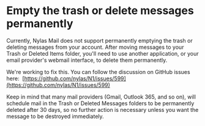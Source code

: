 # Empty the trash or delete messages permanently

Currently, Nylas Mail does not support permanently emptying the trash or deleting messages from your account. After moving messages to your Trash or Deleted Items folder, you'll need to use another application, or your email provider's webmail interface, to delete them permanently.

We're working to fix this. You can follow the discussion on GitHub issues here: 
[https://github.com/nylas/N1/issues/599](https://github.com/nylas/N1/issues/599)

Keep in mind that many mail providers (Gmail, Outlook 365, and so on), will schedule mail in the Trash or Deleted Messages folders to be permanently deleted after 30 days, so no further action is necessary unless you want the message to be destroyed immediately.


